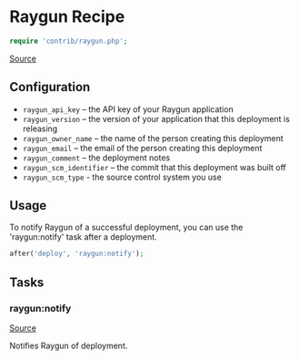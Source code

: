 <!-- DO NOT EDIT THIS FILE! -->
<!-- Instead edit contrib/raygun.php -->
<!-- Then run bin/docgen -->

# Raygun Recipe

```php
require 'contrib/raygun.php';
```

[Source](/contrib/raygun.php)




## Configuration

- `raygun_api_key` – the API key of your Raygun application
- `raygun_version` – the version of your application that this deployment is releasing
- `raygun_owner_name` – the name of the person creating this deployment
- `raygun_email` – the email of the person creating this deployment
- `raygun_comment` – the deployment notes
- `raygun_scm_identifier` – the commit that this deployment was built off
- `raygun_scm_type` - the source control system you use

## Usage

To notify Raygun of a successful deployment, you can use the 'raygun:notify' task after a deployment.

```php
after('deploy', 'raygun:notify');
```



## Tasks

### raygun:notify
[Source](https://github.com/deployphp/deployer/blob/master/contrib/raygun.php#L27)

Notifies Raygun of deployment.




